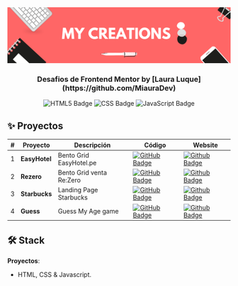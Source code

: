 <div align="center">
    <a href="https://www.javascript100.dev">
    <img src="./Banners.png" /> 
    </a>
  <h3>
    <strong>Desafios de Frontend Mentor by [Laura Luque](https://github.com/MiauraDev)</strong>
  </h3>
</div>

<p></p>

<div align="center">

![HTML5 Badge](https://img.shields.io/badge/HTML5-E34F26?&logo=html5&logoColor=white)
![CSS Badge](https://img.shields.io/badge/CSS3-1572B6?&logo=css3&logoColor=white)
![JavaScript Badge](https://img.shields.io/badge/JavaScript-F7DF1E?logo=javascript&logoColor=000&style=flat)

</div>

## ✨ Proyectos

| #   | Proyecto                                 | Descripción                  | Código                                                                                                                                                                                                     | Website                                                                                                                                                                                        |
| --- | ---------------------------------------- | ---------------------------- | ---------------------------------------------------------------------------------------------------------------------------------------------------------------------------------------------------------- | ---------------------------------------------------------------------------------------------------------------------------------------------------------------------------------------------- |
| 1   | **EasyHotel**          | Bento Grid EasyHotel.pe   | [![GitHub Badge](https://img.shields.io/badge/Código-181717?logo=github&logoColor=fff&style=flat-square)](https://github.com/MiauraDev/My-creations/tree/main/1%20Bento-Easy-Hotel)          | [![Github Badge](https://img.shields.io/badge/Website-000?logo=github&logoColor=fff&style=flat-square)](https://miauradev.github.io/My-creations/1%20Bento-Easy-Hotel/)          |
| 2   | **Rezero**         | Bento Grid venta Re:Zero   | [![GitHub Badge](https://img.shields.io/badge/Código-181717?logo=github&logoColor=fff&style=flat-square)](https://github.com/MiauraDev/My-creations/tree/main/2%20bento-venta-Rezero)         | [![Github Badge](https://img.shields.io/badge/Website-000?logo=github&logoColor=fff&style=flat-square)](https://miauradev.github.io/My-creations/2%20bento-venta-Rezero/)        |
| 3   | **Starbucks**         | Landing Page Starbucks  | [![GitHub Badge](https://img.shields.io/badge/Código-181717?logo=github&logoColor=fff&style=flat-square)](https://github.com/MiauraDev/My-creations/tree/main/3%20landing-page-Starbucks)         | [![Github Badge](https://img.shields.io/badge/Website-000?logo=github&logoColor=fff&style=flat-square)](https://miauradev.github.io/My-creations/3%20landing-page-Starbucks/)        |
| 4   | **Guess**         | Guess My Age game  | [![GitHub Badge](https://img.shields.io/badge/Código-181717?logo=github&logoColor=fff&style=flat-square)](https://github.com/MiauraDev/My-creations/tree/main/4%20Guess)         | [![Github Badge](https://img.shields.io/badge/Website-000?logo=github&logoColor=fff&style=flat-square)](https://miauradev.github.io/My-creations/4%20Guess/)        |

## 🛠️ Stack

**Proyectos**:

- HTML, CSS & Javascript.
